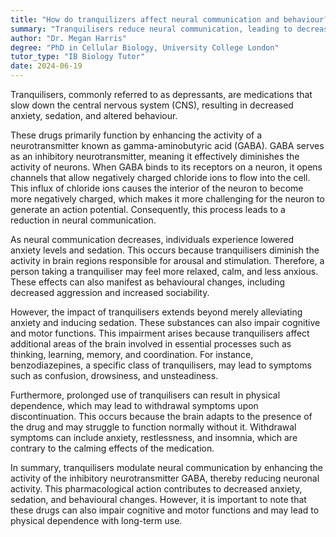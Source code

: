 ```yaml
---
title: "How do tranquilizers affect neural communication and behaviour?"
summary: "Tranquilisers reduce neural communication, leading to decreased anxiety, sedation, and altered behaviour."
author: "Dr. Megan Harris"
degree: "PhD in Cellular Biology, University College London"
tutor_type: "IB Biology Tutor"
date: 2024-06-19
---
```


Tranquilisers, commonly referred to as depressants, are medications that slow down the central nervous system (CNS), resulting in decreased anxiety, sedation, and altered behaviour. 

These drugs primarily function by enhancing the activity of a neurotransmitter known as gamma-aminobutyric acid (GABA). GABA serves as an inhibitory neurotransmitter, meaning it effectively diminishes the activity of neurons. When GABA binds to its receptors on a neuron, it opens channels that allow negatively charged chloride ions to flow into the cell. This influx of chloride ions causes the interior of the neuron to become more negatively charged, which makes it more challenging for the neuron to generate an action potential. Consequently, this process leads to a reduction in neural communication.

As neural communication decreases, individuals experience lowered anxiety levels and sedation. This occurs because tranquilisers diminish the activity in brain regions responsible for arousal and stimulation. Therefore, a person taking a tranquiliser may feel more relaxed, calm, and less anxious. These effects can also manifest as behavioural changes, including decreased aggression and increased sociability.

However, the impact of tranquilisers extends beyond merely alleviating anxiety and inducing sedation. These substances can also impair cognitive and motor functions. This impairment arises because tranquilisers affect additional areas of the brain involved in essential processes such as thinking, learning, memory, and coordination. For instance, benzodiazepines, a specific class of tranquilisers, may lead to symptoms such as confusion, drowsiness, and unsteadiness.

Furthermore, prolonged use of tranquilisers can result in physical dependence, which may lead to withdrawal symptoms upon discontinuation. This occurs because the brain adapts to the presence of the drug and may struggle to function normally without it. Withdrawal symptoms can include anxiety, restlessness, and insomnia, which are contrary to the calming effects of the medication.

In summary, tranquilisers modulate neural communication by enhancing the activity of the inhibitory neurotransmitter GABA, thereby reducing neuronal activity. This pharmacological action contributes to decreased anxiety, sedation, and behavioural changes. However, it is important to note that these drugs can also impair cognitive and motor functions and may lead to physical dependence with long-term use.
    